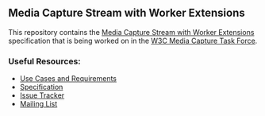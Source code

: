 ## Media Capture Stream with Worker Extensions

This repository contains the
[Media Capture Stream with Worker Extensions](https://w3c.github.io/mediacapture-worker/)
specification that is being worked on in the
[W3C Media Capture Task Force](https://www.w3.org/wiki/Media_Capture).

### Useful Resources:

* [Use Cases and Requirements](https://wiki.mozilla.org/Project_FoxEye)
* [Specification](https://w3c.github.io/mediacapture-worker/)
* [Issue Tracker](https://github.com/w3c/mediacapture-worker/issues)
* [Mailing List](http://lists.w3.org/Archives/Public/public-media-capture/)
